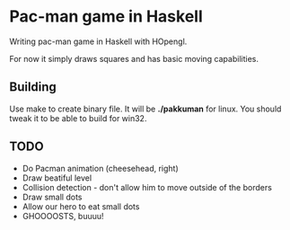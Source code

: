 # Pac-man game in Haskell
Writing pac-man game in Haskell with HOpengl.

For now it simply draws squares and has basic moving capabilities.

## Building
Use make to create binary file. It will be **./pakkuman** for linux. You should tweak it to be able to build for win32.

## TODO
* Do Pacman animation (cheesehead, right)
* Draw beatiful level
* Collision detection - don't allow him to move outside of the borders
* Draw small dots 
* Allow our hero to eat small dots
* GHOOOOSTS, buuuu!
